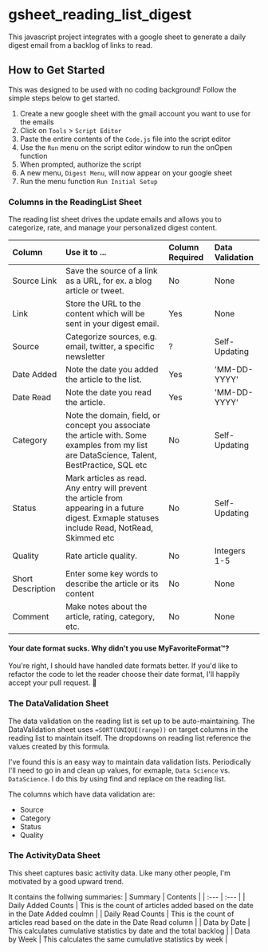 # gsheet_reading_list_digest
This javascript project integrates with a google sheet to generate a daily digest email from a backlog of links to read. 

## How to Get Started

This was designed to be used with no coding background! Follow the simple steps below to get started. 

1. Create a new google sheet with the gmail account you want to use for the emails 
2. Click on `Tools` > `Script Editor` 
3. Paste the entire contents of the `Code.js` file into the script editor
4. Use the `Run` menu on the script editor window to run the onOpen function
5. When prompted, authorize the script
6. A new menu, `Digest Menu`, will now appear on your google sheet
7. Run the menu function `Run Initial Setup`


### Columns in the ReadingList Sheet 

The reading list sheet drives the update emails and allows you to categorize, rate, and manage your personalized digest content. 

| Column      | Use it to ...      | Column Required | Data Validation | 
| :---        | :---         | :---            | :--- |
| Source Link | Save the source of a link as a URL, for ex. a blog article or tweet.  | No | None |
| Link  | Store the URL to the content which will be sent in your digest email. | Yes | None | 
| Source | Categorize sources, e.g. email, twitter, a specific newsletter | ? | Self-Updating |
| Date Added | Note the date you added the article to the list. | Yes | 'MM-DD-YYYY' |  
| Date Read | Note the date you read the article. | Yes | 'MM-DD-YYYY' | 
| Category | Note the domain, field, or concept you associate the article with. Some examples from my list are DataScience, Talent, BestPractice, SQL etc | No | Self-Updating |
| Status | Mark articles as read. Any entry will prevent the article from appearing in a future digest. Exmaple statuses include Read, NotRead, Skimmed etc | No | Self-Updating |
| Quality | Rate article quality. | No | Integers 1-5 |
| Short Description | Enter some key words to describe the article or its content | No | None | 
| Comment | Make notes about the article, rating, category, etc. | No | None | 

#### Your date format sucks. Why didn't you use MyFavoriteFormat™? 
You're right, I should have handled date formats better. If you'd like to refactor the code to let the reader choose their date format, I'll happily accept your pull request. 🥳

### The DataValidation Sheet 
The data validation on the reading list is set up to be auto-maintaining. The DataValidation sheet uses `=SORT(UNIQUE(range))` on target columns in the reading list to maintain itself. The dropdowns on reading list reference the values created by this formula. 

I've found this is an easy way to maintain data validation lists. Periodically I'll need to go in and clean up values, for exmaple, `Data Science` vs. `DataScience`. I do this by using find and replace on the reading list.

The columns which have data validation are:
- Source
- Category
- Status 
- Quality

### The ActivityData Sheet
This sheet captures basic activity data. Like many other people, I'm motivated by a good upward trend.

It contains the follwing summaries:
| Summary | Contents | 
| :---        | :---  |
| Daily Added Counts | This is the count of articles added based on the date in the Date Added coulmn | 
| Daily Read Counts | This is the count of articles read based on the date in the Date Read column | 
| Data by Date | This calculates cumulative statistics by date and the total backlog |
| Data by Week | This calculates the same cumulative statistics by week |

